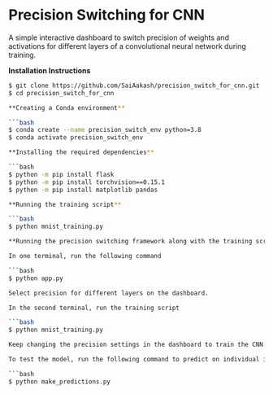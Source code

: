 # Precision Switching for CNN

A simple interactive dashboard to switch precision of weights and activations for different layers of a convolutional neural network during training.

**Installation Instructions** 

```bash
$ git clone https://github.com/SaiAakash/precision_switch_for_cnn.git
$ cd precision_switch_for_cnn

**Creating a Conda environment**

```bash
$ conda create --name precision_switch_env python=3.8
$ conda activate precision_switch_env

**Installing the required dependencies**

```bash
$ python -m pip install flask
$ python -m pip install torchvision==0.15.1
$ python -m pip install matplotlib pandas

**Running the training script**

```bash
$ python mnist_training.py

**Running the precision switching framework along with the training script**

In one terminal, run the following command

```bash
$ python app.py

Select precision for different layers on the dashboard.

In the second terminal, run the training script

```bash
$ python mnist_training.py

Keep changing the precision settings in the dashboard to train the CNN with different precision combinations for different layers during the training.

To test the model, run the following command to predict on individual images from the MNIST dataset.

```bash
$ python make_predictions.py
